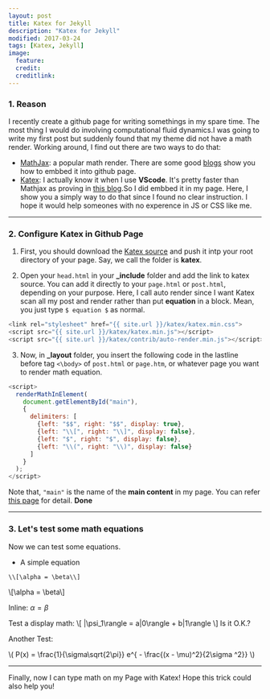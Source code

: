 ```yaml
---
layout: post
title: Katex for Jekyll
description: "Katex for Jekyll"
modified: 2017-03-24
tags: [Katex, Jekyll]
image:
  feature: 
  credit: 
  creditlink: 
---
```


### 1. Reason

I recently create a github page for writing somethings in my spare time. The most thing I would do involving computational fluid dynamics.I was going to write my first post but suddenly found that my theme did not have a math render. Working around, I find out there are two ways to do that:
- [MathJax](https://www.mathjax.org/): a popular math render. There are some good [blogs](http://haixing-hu.github.io/programming/2013/09/20/how-to-use-mathjax-in-jekyll-generated-github-pages/) show you how to embbed it into github page.
- [Katex](https://github.com/Khan/KaTeX): I actually know it when I use **VScode**. It's pretty faster than Mathjax as proving in [this blog](https://github.com/Khan/KaTeX).So I did embbed it in my page. Here, I show you a simply way to do that since I found no clear instruction. I hope it would help someones with no experence in JS or CSS like me. 

---
### 2. Configure Katex in Github Page

1. First, you should download the [Katex source](https://github.com/khan/katex/releases) and push it intp your root directory of your page. Say, we call the folder is **katex**.

2. Open your `head.html` in your **_include** folder and add the link to katex source. You can add it directly to your `page.html` or `post.html`, depending on your purpose. Here, I call auto render since I want Katex scan all my post and render rather than put **equation** in a block. Mean, you just type `$ equation $` as normal. 

```javascript
<link rel="stylesheet" href="{{ site.url }}/katex/katex.min.css">
<script src="{{ site.url }}/katex/katex.min.js"></script>
<script src="{{ site.url }}/katex/contrib/auto-render.min.js"></script>
```

3. Now, in **_layout** folder, you insert the following code in the lastline before tag `<\body>` of `post.html` or `page.htm`, or whatever page you want to render math equation.

```javascript
<script>
  renderMathInElement(
    document.getElementById("main"),
    {
      delimiters: [
        {left: "$$", right: "$$", display: true},
        {left: "\\[", right: "\\]", display: false},
        {left: "$", right: "$", display: false},
        {left: "\\(", right: "\\)", display: false}
      ]
    }
  );
</script>
```

Note that, `"main"` is the name of the **main content** in my page. You can refer [this page](https://github.com/Khan/KaTeX/tree/master/contrib/auto-render) for detail. **Done**

---
### 3. Let's test some math equations

Now we can test some equations.
- A simple equation
```code
\\[\alpha = \beta\\]
```
\\[\alpha = \beta\\]

Inline: $\alpha = \beta$

Test a display math:
\\[
   |\psi_1\rangle = a|0\rangle + b|1\rangle
\\]
Is it O.K.?

Another Test:

\\(
P(x) = \frac{1}{\sigma\sqrt{2\pi}} e^{ - \frac{(x - \mu)^2}{2\sigma ^2}}
\\)                                                                            

---

Finally, now I can type math on my Page with Katex! Hope this trick could also help you!
